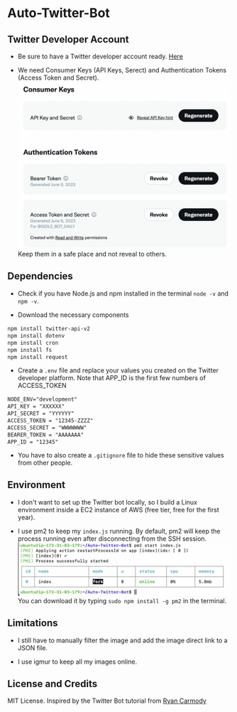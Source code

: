# Auto-Twitter-Bot

## Twitter Developer Account
- Be sure to have a Twitter developer account ready. [Here](https://developer.twitter.com/en/portal/dashboard)

- We need Consumer Keys (API Keys, Serect) and Authentication Tokens (Access Token and Secret).
![Keys](./note/keys.png) Keep them in a safe place and not reveal to others.

## Dependencies
- Check if you have Node.js and npm installed in the terminal
`node -v` and `npm -v`.

- Download the necessary components
```
npm install twitter-api-v2
npm install dotenv
npm install cron
npm install fs
npm install request
```

- Create a `.env` file and replace your values you created on the Twitter developer platform. Note that APP_ID is the first few numbers of ACCESS_TOKEN
```
NODE_ENV="development"
API_KEY = "XXXXXX"
API_SECRET = "YYYYYY"
ACCESS_TOKEN = "12345-ZZZZ"
ACCESS_SECRET = "WWWWWWW"
BEARER_TOKEN = "AAAAAAA"
APP_ID = "12345"
```

- You have to also create a `.gitignore` file to hide these sensitive values from other people.

## Environment
- I don't want to set up the Twitter bot locally, so I build a Linux environment inside a EC2 instance of AWS (free tier, free for the first year).

- I use pm2 to keep my `index.js` running. By default, pm2 will keep the process running even after disconnecting from the SSH session. 
![pm2](./note/pm2.png)
You can download it by typing `sudo npm install -g pm2` in the terminal.

## Limitations
- I still have to manually filter the image and add the image direct link to a JSON file.

- I use igmur to keep all my images online.

## License and Credits
MIT License. Inspired by the Twitter Bot tutorial from [Ryan Carmody](https://www.ryancarmody.dev/about)
